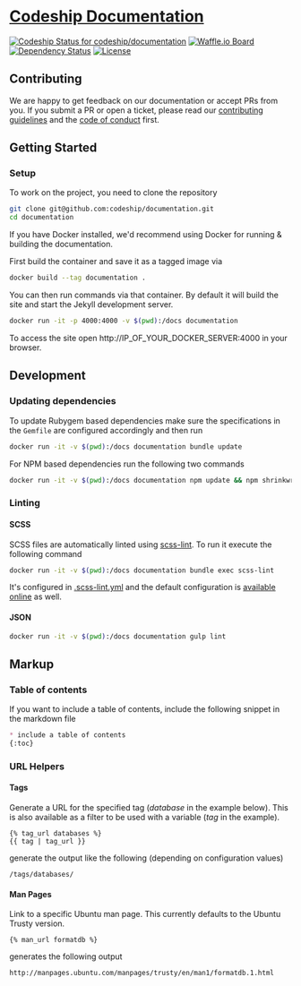 # [Codeship Documentation](https://codeship.com/documentation/)

[![Codeship Status for codeship/documentation](https://codeship.com/projects/0bdb0440-3af5-0133-00ea-0ebda3a33bf6/status?branch=master)](https://codeship.com/projects/102044)
[![Waffle.io Board](https://badge.waffle.io/codeship/documentation.svg?label=ready&title=Ready)](http://waffle.io/codeship/documentation)
[![Dependency Status](https://gemnasium.com/codeship/documentation.svg)](https://gemnasium.com/codeship/documentation)
[![License](http://img.shields.io/:license-mit-blue.svg)](https://github.com/codeship/documentation/blob/master/LICENSE.md)

## Contributing

We are happy to get feedback on our documentation or accept PRs from you. If you submit a PR or open a ticket, please read our [contributing guidelines](CONTRIBUTING.md) and the [code of conduct](CODE_OF_CONDUCT.md) first.

## Getting Started

### Setup

To work on the project, you need to clone the repository

```bash
git clone git@github.com:codeship/documentation.git
cd documentation
```

If you have Docker installed, we'd recommend using Docker for running & building the documentation.

First build the container and save it as a tagged image via  

```bash
docker build --tag documentation .
```

You can then run commands via that container. By default it will build the site and start the Jekyll development server.

```bash
docker run -it -p 4000:4000 -v $(pwd):/docs documentation
```

To access the site open http://IP_OF_YOUR_DOCKER_SERVER:4000 in your browser.

## Development

### Updating dependencies

To update Rubygem based dependencies make sure the specifications in the `Gemfile` are configured accordingly and then run

```bash
docker run -it -v $(pwd):/docs documentation bundle update
```

For NPM based dependencies run the following two commands

```bash
docker run -it -v $(pwd):/docs documentation npm update && npm shrinkwrap
```

### Linting

#### SCSS

SCSS files are automatically linted using [scss-lint](https://github.com/causes/scss-lint). To run it execute the following command

```bash
docker run -it -v $(pwd):/docs documentation bundle exec scss-lint
```

It's configured in [.scss-lint.yml](.scss-lint.yml) and the default configuration is [available online](https://github.com/causes/scss-lint/blob/master/config/default.yml) as well.

#### JSON

```bash
docker run -it -v $(pwd):/docs documentation gulp lint
```

## Markup

### Table of contents

If you want to include a table of contents, include the following snippet in the markdown file

```md
* include a table of contents
{:toc}
```

### URL Helpers
#### Tags

Generate a URL for the specified tag (_database_ in the example below). This is also available as a filter to be used with a variable (_tag_ in the example).

```
{% tag_url databases %}
{{ tag | tag_url }}
```

generate the output like the following (depending on configuration values)

```
/tags/databases/
```

#### Man Pages

Link to a specific Ubuntu man page. This currently defaults to the Ubuntu Trusty version.

```
{% man_url formatdb %}
```

generates the following output

```
http://manpages.ubuntu.com/manpages/trusty/en/man1/formatdb.1.html
```
